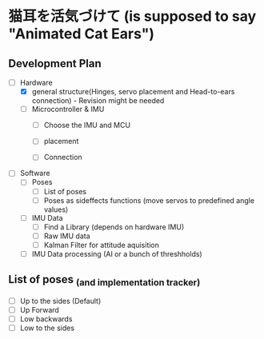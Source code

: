 # 猫耳を活気づけて (is supposed to say "Animated Cat Ears")

## Development Plan
- [ ] Hardware 
  - [x] general structure(Hinges, servo placement and Head-to-ears connection) - Revision might be needed
  - [ ] Microcontroller & IMU
    - [ ] Choose the IMU and MCU
    - [ ] placement
    - [ ] Connection 


- [ ] Software
  - [ ] Poses 
    - [ ] List of poses 
    - [ ] Poses as sideffects functions (move servos to predefined angle values)
  - [ ] IMU Data
    - [ ] Find a Library (depends on hardware IMU)
    - [ ] Raw IMU data
    - [ ] Kalman Filter for attitude aquisition
  - [ ] IMU Data processing (AI or a bunch of threshholds)

## List of poses <sub>(and implementation tracker)</sub>
- [ ] Up to the sides (Default) 
- [ ] Up Forward
- [ ] Low backwards
- [ ] Low to the sides 
